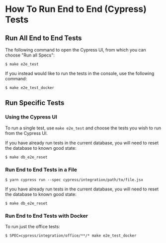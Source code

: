 # How To Run End to End (Cypress) Tests

## Run All End to End Tests

The following command to open the Cypress UI, from which you can choose "Run all Specs":

```console
$ make e2e_test
```

If you instead would like to run the tests in the console, use the following command:

```console
$ make e2e_test_docker
```

## Run Specific Tests

### Using the Cypress UI

To run a single test, use `make e2e_test` and choose the tests you wish to run from the Cypress UI.

If you have already run tests in the current database, you will need to reset the database to known good state:

```console
$ make db_e2e_reset
```

### Run End to End Tests in a File

```console
$ yarn cypress run --spec cypress/integration/path/to/file.jsx
```

If you have already run tests in the current database, you will need to reset the database to known good state:

```console
$ make db_e2e_reset
```

### Run End to End Tests with Docker

To run just the office tests:

```console
$ SPEC=cypress/integration/office/**/* make e2e_test_docker
```
